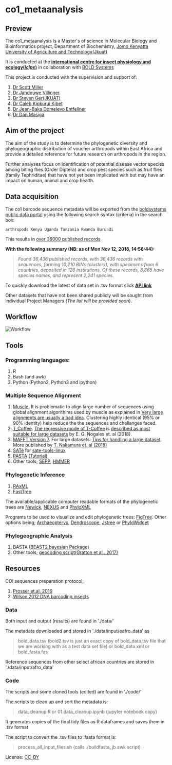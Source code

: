 # co1_metaanalysis

## Preview
The co1_metaanalysis is a Master's of science in Molecular Biology and Bioinformatics project, Department of Biochemistry, [Jomo Kenyatta University of Agriculture and Technology(Jkuat)](http://www.jkuat.ac.ke/)

It is conducted at the **[international centre for insect physiology and ecology(_icipe_)](http://www.icipe.org/)**  in collaboration with [BOLD Systems](http://www.boldsystems.org/)

This project is conducted with the supervision and support of:
1. [Dr Scott Miller](https://entomology.si.edu/StaffPages/MillerS.html)
2. [Dr Jandouwe Villinger](http://www.icipe.org/about/staff/jandouwe-villinger)
3. [Dr Steven Ger(JKUAT)](https://scholar.google.com/citations?user=Qdp8yCsAAAAJ&hl=en)
4. [Dr Caleb Kipkurui Kibet](https://github.com/kipkurui)
5. [Dr Jean-Baka Domelevo Entfellner](https://github.com/jean-baka)
6. [Dr Dan Masiga](http://www.icipe.org/about/staff/daniel-masiga)

## Aim of the project

The aim of the study is to determine the phylogenetic diversity and phylogeographic distribution of voucher arthropods within East Africa and provide a detailed reference for future research on arthropods in the region.

Further analyses focus on identification of potential disease vector species among biting flies (Order Diptera) and crop pest species such as fruit flies (family Tephriditae) that have not yet been implicated with but may have an impact on human, animal and crop health.

## Data acquisition
The co1 barcode sequence metadata will be exported from the [boldsystems public data portal](http://www.boldsystems.org/index.php/Public_BINSearch?searchtype=records) using the following search syntax (criteria) in the search box:
```
arthropods Kenya Uganda Tanzania Rwanda Burundi
```
 This results in [over 36000 published records](http://www.boldsystems.org/index.php/Public_SearchTerms)

**With the following summary (NB: as of Mon Nov 12, 2018, 14:58:44):**

>_Found 36,436 published records, with 36,436 records with sequences, forming 10,210 BINs (clusters), with specimens from 6 countries, deposited in 126 institutions._
>_Of these records, 8,865 have species names, and represent 2,241 species._

To quickly download the latest of data set in .tsv format click [**API link**](http://www.boldsystems.org/index.php/API_Public/combined?geo=Kenya|Uganda|Tanzania|Rwanda|Burundi&taxon=arthropoda&format=tsv)

Other datasets that have not been shared publicly will be sought from individual Project Managers (_The list will be provided soon_).

## Workflow
![Workflow](https://github.com/kibet-gilbert/co1_metaanalysis/blob/master/workflow.png)

## Tools
### Programming languages:
1. R
2. Bash (and awk)
3. Python (Python2, Python3 and ipython)

### Multiple Sequence Alignment
1. [Muscle.](http://www.drive5.com/muscle/)
It is problematic to align large number of sequences using global alignment algorithims used by muscle as explained in [Very large alignments are usually a bad idea](http://www.drive5.com/muscle/manual/bigalignments.html). Clustering highly identical (95% or 90% identity) help reduce the the sequences and challanges faced.
2. [T_Coffee](https://github.com/cbcrg/tcoffee). [The regressive mode of T-Coffee](https://github.com/cbcrg/tcoffee/blob/master/docs/tcoffee_quickstart_regressive.rst) is [described as most suitable for large datasets](https://www.biorxiv.org/content/10.1101/490235v1.full) by E. G. Nogales et. al (2018).
3. [MAFFT Version 7](https://mafft.cbrc.jp/alignment/software/). For large datasets: [Tips for handling a large dataset](https://mafft.cbrc.jp/alignment/software/tips.html). More published by [T. Nakamura et. al (2018)](https://academic.oup.com/bioinformatics/article/34/14/2490/4916099)
4. [SATé](https://github.com/sate-dev/sate-core) for [sate-tools-linux](https://github.com/sate-dev/sate-tools-linux)
5. [PASTA](https://github.com/smirarab/pasta) [(Tutorial)](https://github.com/smirarab/pasta/blob/master/pasta-doc/pasta-tutorial.md)
6. Other tools; [SEPP](https://github.com/smirarab/sepp), [HMMER](http://hmmer.org/)

### Phylogenetic Inference
1. [RAxML](https://cme.h-its.org/exelixis/web/software/raxml/index.html)
2. [FastTree](http://www.microbesonline.org/fasttree/)

The available/applicable computer readable formats of the phylogenetic trees are [Newick](http://evolution.genetics.washington.edu/phylip/newicktree.html), [NEXUS](http://en.wikipedia.org/wiki/Nexus_file) and [PhyloXML](http://en.wikipedia.org/wiki/PhyloXML)

Programs to be used to visualize and edit phylogenetic trees:
[FigTree](http://tree.bio.ed.ac.uk/software/figtree/).
Other options being; [Archaeopteryx](http://www.phylosoft.org/archaeopteryx/), [Dendroscope](http://ab.inf.uni-tuebingen.de/software/dendroscope/),
[Jstree](http://lh3lh3.users.sourceforge.net/jstree.shtml) or [PhyloWidget](http://www.phylowidget.org/)

### Phylogeographic Analysis
1. BASTA [(BEAST2 bayesian Package)](http://www.beast2.org/)
2. Other tools; [geocoding script(Gratton et al., 2017)](https://github.com/paolo-gratton/Gratton_et_al_JBiogeogr_2016)

## Resources
COI sequences preparation protocol;
1. [Prosser et.al. 2016](https://github.com/kibet-gilbert/co1_metaanalysis/blob/master/Prosser_et-al_2016_NGS_DNA_type_specimens_MER.pdf)
2. [Wilson 2012 DNA barcoding insects](https://github.com/kibet-gilbert/co1_metaanalysis/blob/master/Wilson_2012_DNA_barcoding_insects.pdf)

### Data
Both input and output (results) are found in './data/'

The metadata downloaded and stored in './data/input/eafro_data' as
>bold_data.tsv (bold2.tsv is just an exact copy of bold_data.tsv file that we are working with as a test data set file)
or bold_data.xml or bold_fasta.fas

Reference sequences from other select african countries are stored in './data/input/afro_data'

### Code
The scripts and some cloned tools (edited) are found in './code/'

The scripts to clean up and sort the metadata is:
>data_cleanup.R or 01.data_cleanup.ipynb (jupyter notebook copy)

It generates copies of the final tidy files as R dataframes and saves them in .tsv format

The script to convert the .tsv files to .fasta format is:
>process_all_input_files.sh (calls ./buildfasta_jb.awk script)


License: [CC-BY](https://creativecommons.org/licenses/by/3.0/)
